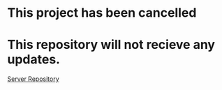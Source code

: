 # This project has been cancelled
# This repository will not recieve any updates.

[Server Repository](https://github.com/Gremlin-Games-Dev/NuclearServer)
